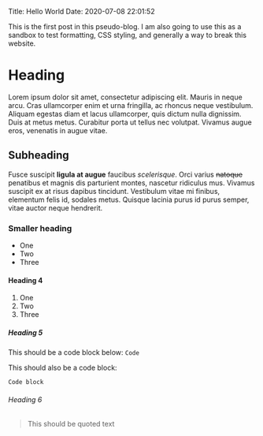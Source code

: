 Title: Hello World
Date: 2020-07-08 22:01:52

This is the first post in this pseudo-blog. I am also going to use this as a sandbox to test formatting, CSS styling, and generally a way to break this website. 

# Heading
Lorem ipsum dolor sit amet, consectetur adipiscing elit. Mauris in neque arcu. Cras ullamcorper enim et urna fringilla, ac rhoncus neque vestibulum. Aliquam egestas diam et lacus ullamcorper, quis dictum nulla dignissim. Duis at metus metus. Curabitur porta ut tellus nec volutpat. Vivamus augue eros, venenatis in augue vitae.

## Subheading
Fusce suscipit **ligula at augue** faucibus *scelerisque*. Orci varius ~~natoque~~ penatibus et magnis dis parturient montes, nascetur ridiculus mus. Vivamus suscipit ex at risus dapibus tincidunt. Vestibulum vitae mi finibus, elementum felis id, sodales metus. Quisque lacinia purus id purus semper, vitae auctor neque hendrerit. 

### Smaller heading
- One
- Two
- Three

#### Heading 4
1. One
2. Two
3. Three

##### Heading 5
This should be a code block below:
`Code `

This should also be a code block:
```
Code block
```
###### Heading 6
>This should be quoted text



